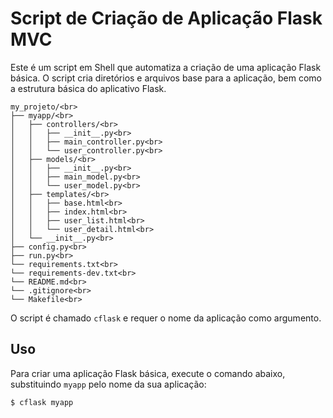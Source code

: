 # Script de Criação de Aplicação Flask MVC

Este é um script em Shell que automatiza a criação de uma aplicação Flask básica. O script cria diretórios e arquivos base para a aplicação, bem como a estrutura básica do aplicativo Flask.

```
my_projeto/<br>
├── myapp/<br>
│   ├── controllers/<br>
│   │   ├── __init__.py<br>
│   │   ├── main_controller.py<br>
│   │   └── user_controller.py<br>
│   ├── models/<br>
│   │   ├── __init__.py<br>
│   │   ├── main_model.py<br>
│   │   └── user_model.py<br>
│   ├── templates/<br>
│   │   ├── base.html<br>
│   │   ├── index.html<br>
│   │   ├── user_list.html<br>
│   │   └── user_detail.html<br>
│   └── __init__.py<br>
├── config.py<br>
├── run.py<br>
└── requirements.txt<br>
└── requirements-dev.txt<br>
└── README.md<br>
└── .gitignore<br>
└── Makefile<br>
```




O script é chamado `cflask` e requer o nome da aplicação como argumento.


## Uso

Para criar uma aplicação Flask básica, execute o comando abaixo, substituindo `myapp` pelo nome da sua aplicação:

```sh
$ cflask myapp
```



